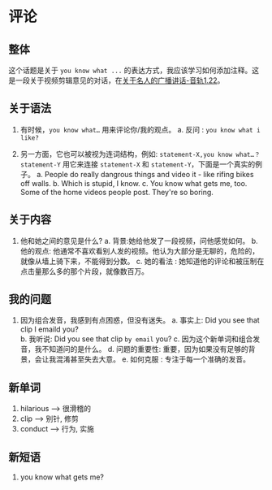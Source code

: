 # 评论

## 整体

这个话题是关于 `you know what ...` 的表达方式，我应该学习如何添加注释。这是一段关于视频剪辑意见的对话，在[关于名人的广播讲话-音轨1.22](https://dogwood.xdfsjj.com/pc/audioDetail.html?id=51352&pcrId=12680494&resId=14718879&resSign=c76b28&type=14)。

## 关于语法

1. 有时候，`you know what…` 用来评论你/我的观点。
    a. 反问 : `you know what i like?`

2. 另一方面，它也可以被视为连词结构，例如: `statement-X,you know what…？ statement-Y` 用它来连接 `statement-X` 和 `statement-Y`，下面是一个真实的例子。
    a. People do really dangrous things and video it - like rifing bikes off walls.
    b. Which is stupid, I know.
    c. You know what gets me, too. Some of the home videos people post. They're so boring.

## 关于内容

1. 他和她之间的意见是什么?
    a. 背景:她给他发了一段视频，问他感觉如何。
    b. 他的观点: 他通常不喜欢看别人发的视频。他认为大部分是无聊的，危险的，就像从墙上骑下来，不能得到分数。
    c. 她的看法 : 她知道他的评论和被压制在点击量那么多的那个片段，就像数百万。

## 我的问题

1. 因为组合发音，我感到有点困惑，但没有迷失。
    a. 事实上: Did you see that clip I emaild you?  
    b. 我听说: Did you see that clip `by email` you?
    c. 因为这个新单词和组合发音，我不知道问的是什么。
    d. 问题的重要性: 重要，因为如果没有足够的背景，会让我混淆甚至失去大意。
    e. 如何克服 : 专注于每一个准确的发音。

## 新单词

1. hilarious --> 很滑稽的
2. clip --> 别针, 修剪
3. conduct --> 行为, 实施

## 新短语

1. you know what gets me?
